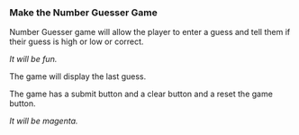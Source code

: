 ### Make the Number Guesser Game   

Number Guesser game will allow the player to enter a guess and tell them if their guess is high or low or correct.

*It will be fun.*

The game will display the last guess.

The game has a submit button and a clear button and a reset the game button.

*It will be magenta.*
